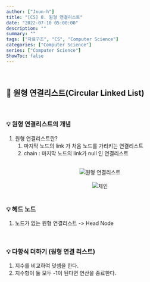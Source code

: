 ```yaml
---
author: ["Jxun-h"]
title: "[CS] 8. 원형 연결리스트"
date: "2022-07-10 05:00:00"
description: ""
summary: ""
tags: ["자료구조", "CS", "Computer Science"]
categories: ["Computer Science"]
series: ["Computer Science"]
ShowToc: false
---
```


<br>

## 📌 원형 연결리스트(Circular Linked List)

<br>

### 💡 원형 연결리스트의 개념

1.  원형 연결리스트란?
    1.  마지막 노드의 link 가 처음 노드를 가리키는 연결리스트
    2.  chain : 마지막 노드의 link가 null 인 연결리스트

<br>

<center><img src='/cs_8_1.png' />원형 연결리스트</center>

<br>

<center><img src='/cs_8_2.png' />체인</center>


<br>

### 💡 헤드 노드

1.  노드가 없는 원형 연결리스트 -> Head Node

<br>

### 💡 다항식 더하기 (원형 연결 리스트)

1.  지수를 비교하여 덧셈을 한다.
2.  지수항이 둘 모두 -1이 된다면 연산을 종료한다.